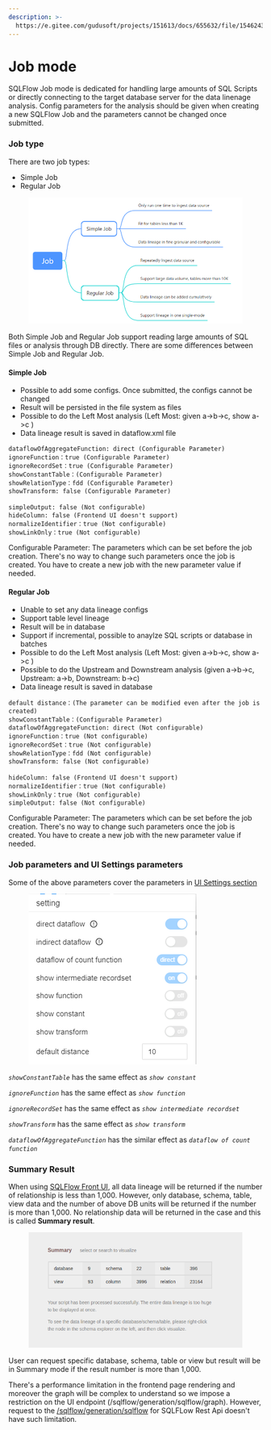 ```yaml
---
description: >-
  https://e.gitee.com/gudusoft/projects/151613/docs/655632/file/1546243?sub_id=5928451
---
```


# Job mode

SQLFlow Job mode is dedicated for handling large amounts of SQL Scripts or directly connecting to the target database server for the data linenage analysis. Config parameters for the analysis should be given when creating a new SQLFlow Job and the parameters cannot be changed once submitted.&#x20;

### Job type

There are two job types:

* Simple Job
* Regular Job

&#x20;

<figure><img src="../../../.gitbook/assets/image (1).png" alt=""><figcaption></figcaption></figure>

Both Simple Job and Regular Job support reading large amounts of SQL files or analysis through DB directly. There are some differences between Simple Job and Regular Job.&#x20;

#### Simple Job

* Possible to add some configs. Once submitted, the configs cannot be changed
* Result will be persisted in the file system as files
* Possible to do the Left Most analysis (Left Most: given a->b->c, show a->c )
* Data lineage result is saved in dataflow.xml file

```
dataflowOfAggregateFunction: direct (Configurable Parameter)
ignoreFunction：true (Configurable Parameter)
ignoreRecordSet：true (Configurable Parameter)
showConstantTable：(Configurable Parameter)
showRelationType：fdd (Configurable Parameter)
showTransform: false (Configurable Parameter)

simpleOutput: false (Not configurable)
hideColumn: false (Frontend UI doesn't support)
normalizeIdentifier：true (Not configurable)
showLinkOnly：true (Not configurable)
```

Configurable Parameter:  The parameters which can be set before the job creation. There's no way to change such parameters once the job is created. You have to create a new job with the new parameter value if needed.

#### Regular Job

* Unable to set any data lineage configs
* Support table level lineage
* Result will be in database
* Support if incremental, possible to anaylze SQL scripts or database in batches
* Possible to do the Left Most analysis (Left Most: given a->b->c, show a->c )
* Possible to do the Upstream and Downstream analysis (given a->b->c, Upstream: a->b, Downstream: b->c)
* Data lineage result is saved in database

```
default distance：(The parameter can be modified even after the job is created)
showConstantTable：(Configurable Parameter)
dataflowOfAggregateFunction: direct (Not configurable)
ignoreFunction：true (Not configurable)
ignoreRecordSet：true (Not configurable)
showRelationType：fdd (Not configurable)
showTransform: false (Not configurable)

hideColumn: false (Frontend UI doesn't support)
normalizeIdentifier：true (Not configurable)
showLinkOnly：true (Not configurable)
simpleOutput: false (Not configurable)
```

Configurable Parameter:  The parameters which can be set before the job creation. There's no way to change such parameters once the job is created. You have to create a new job with the new parameter value if needed.

### Job parameters and UI Settings parameters

Some of the above parameters cover the parameters in [UI Settings section](../../ui/settings.md)

<figure><img src="../../../.gitbook/assets/12321.png" alt=""><figcaption></figcaption></figure>

_`showConstantTable`_ has the same effect as _`show constant`_

_`ignoreFunction`_ has the same effect as _`show function`_

_`ignoreRecordSet`_ has the same effect as _`show intermediate recordset`_

_`showTransform`_ has the same effect as _`show transform`_

_`dataflowOfAggregateFunction`_ has the similar effect as _`dataflow of count function`_

### Summary Result

When using [SQLFlow Front UI](../../ui/), all data lineage will be returned if the number of relationship is less than 1,000. However, only database, schema, table, view data and the number of above DB units will be returned if the number is more than 1,000. No relationship data will be returned in the case and this is called **Summary result**.

<figure><img src="../../../.gitbook/assets/Screenshot from 2022-10-25 23-58-49.png" alt=""><figcaption></figcaption></figure>

User can request specific database, schema, table or view but result will be in Summary mode if the result number is more than 1,000.

There's a performance limitation in the frontend page rendering and moreover the graph will be complex to understand so we impose a restriction on the UI endpoint (/sqlflow/generation/sqlflow/graph). However, request to the [/sqlflow/generation/sqlflow](../../../3.-api-docs/sqlflow-rest-api-reference/generation-interface/sqlflow-generation-sqlflow.md) for SQLFLow Rest Api doesn't have such limitation.
